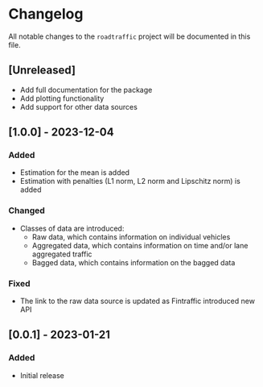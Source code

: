 # Changelog

All notable changes to the `roadtraffic` project will be documented in this file.

## [Unreleased]
- Add full documentation for the package
- Add plotting functionality
- Add support for other data sources

## [1.0.0] - 2023-12-04

### Added
- Estimation for the mean is added
- Estimation with penalties (L1 norm, L2 norm and Lipschitz norm) is added

### Changed
- Classes of data are introduced:
  - Raw data, which contains information on individual vehicles
  - Aggregated data, which contains information on time and/or lane aggregated traffic
  - Bagged data, which contains information on the bagged data

### Fixed
- The link to the raw data source is updated as Fintraffic introduced new API


## [0.0.1] - 2023-01-21

### Added
- Initial release
